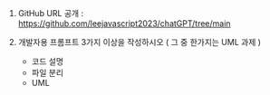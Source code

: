 1. GitHub URL 공개 : https://github.com/leejavascript2023/chatGPT/tree/main
   
2. 개발자용 프롬프트 3가지 이상을 작성하시오 ( 그 중 한가지는 UML 과제 )
   - 코드 설명
   - 파일 분리
   - UML



   
